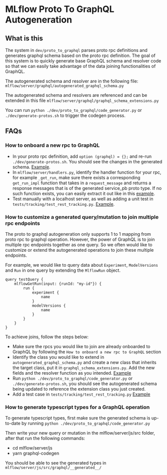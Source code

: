 # MLflow Proto To GraphQL Autogeneration

## What is this

The system in `dev/proto_to_graphql` parses proto rpc definitions and generates graphql schema based on the proto rpc definition. The goal of this system is to quickly generate base GraphQL schema and resolver code so that we can easily take advantage of the data joining functionalities of GraphQL.

The autogenerated schema and resolver are in the following file: `mlflow/server/graphql/autogenerated_graphql_schema.py`

The autogenerated schema and resolvers are referenced and can be extended in this file `mlflow/server/graphql/graphql_schema_extensions.py`

You can run `python ./dev/proto_to_graphql/code_generator.py` or `./dev/generate-protos.sh` to trigger the codegen process.

## FAQs

### How to onboard a new rpc to GraphQL

- In your proto rpc definition, add `option (graphql) = {};` and re-run `./dev/generate-protos.sh`. You should see the changes in the generated schema. [Example](https://github.com/mlflow/mlflow/pull/11215/files#diff-8ab2ad3109b67a713e147edf557d4da88853563398ce354cc895bb5930950dc5R175).
- In `mlflow/server/handlers.py`, identify the handler function for your rpc, for example `_get_run`, make sure there exists a corresponding `get_run_impl` function that takes in a `request_message` and returns a response messages that is of the generated service_pb proto type. If no such function exists, you can easily extract it out like in this [example](https://github.com/mlflow/mlflow/pull/11215/files#diff-5c10a4e2ca47745f06fa9e7201087acfc102849756cb8d85e774a5ac468cb037R1779-R1795).
- Test manually with a localhost server, as well as adding a unit test in `tests/tracking/test_rest_tracking.py`. [Example](https://github.com/mlflow/mlflow/pull/11215/files#diff-2ec8756f67a20ecbaeec2d2c5e7bf33310a50c015fc3aa487e27100fc4c2f9a7R1771-R1802).

### How to customize a generated query/mutation to join multiple rpc endpoints

The proto to graphql autogeneration only supports 1 to 1 mapping from proto rpc to graphql operation. However, the power of GraphQL is to join multiple rpc endpoints together as one query. So we often would like to customize or extend the autogenerated operations to join these multiple endpoints.

For example, we would like to query data about `Experiment`, `ModelVersions` and `Run` in one query by extending the `MlflowRun` object.

```
query testQuery {
    mlflowGetRun(input: {runId: "my-id"}) {
        run {
            experiment {
                name
            }
            modelVersions {
                name
            }
        }
    }
}
```

To achieve joins, follow the steps below:

- Make sure the rpcs you would like to join are already onboarded to GraphQL by following the `How to onboard a new rpc to GraphQL` section
- Identify the class you would like to extend in `autogenerated_graphql_schema.py` and create a new class that inherits the target class, put it in `graphql_schema_extensions.py`. Add the new fields and the resolver function as you intended. [Example](https://github.com/mlflow/mlflow/pull/11173/files#diff-9e4f7bdf4d7f9d362338bed9ce6607a51b8f520ee605e2fd4c9bda5e43cb617cR21-R31)
- Run `python ./dev/proto_to_graphql/code_generator.py` or `./dev/generate-protos.sh`, you should see the autogenerated schema being updated to reference the extension class you just created.
- Add a test case in `tests/tracking/test_rest_tracking.py` [Example](https://github.com/mlflow/mlflow/pull/11173/files#diff-2ec8756f67a20ecbaeec2d2c5e7bf33310a50c015fc3aa487e27100fc4c2f9a7R1771-R1795)

### How to generate typescript types for a GraphQL operation

To generate typescript types, first make sure the generated schema is up-to-date by running `python ./dev/proto_to_graphql/code_generator.py`

Then write your new query or mutation in the mlflow/server/js/src folder, after that run the following commands:
- cd mlflow/server/js
- yarn graphql-codegen

You should be able to see the generated types in `mlflow/server/js/src/graphql/__generated__/`
